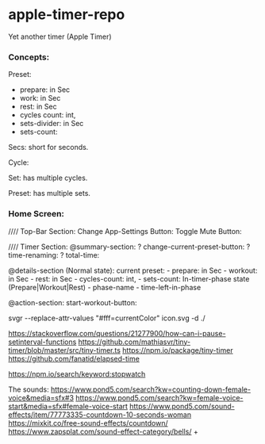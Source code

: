 # apple-timer-repo
Yet another timer (Apple Timer)

### Concepts:
Preset:
- prepare: in Sec
- work: in Sec
- rest: in Sec
- cycles count: int,
- sets-divider: in Sec
- sets-count:

Secs: short for seconds.

Cycle:

Set: has multiple cycles.

Preset: has multiple sets.

### Home Screen:

//// Top-Bar Section:
Change App-Settings Button:
Toggle Mute Button:

//// Timer Section:
@summary-section:
? change-current-preset-button:
? time-renaming:
? total-time:

@details-section (Normal state):
current preset:
    - prepare: in Sec
    - workout: in Sec
    - rest: in Sec
    - cycles-count: int,
    - sets-count:
In-timer-phase state (Prepare|Workout|Rest)
    - phase-name
    - time-left-in-phase 
    
@action-section:
start-workout-button:


svgr --replace-attr-values "#fff=currentColor" icon.svg -d ./

https://stackoverflow.com/questions/21277900/how-can-i-pause-setinterval-functions
https://github.com/mathiasvr/tiny-timer/blob/master/src/tiny-timer.ts
https://npm.io/package/tiny-timer
https://github.com/fanatid/elapsed-time

https://npm.io/search/keyword:stopwatch

The sounds:
https://www.pond5.com/search?kw=counting-down-female-voice&media=sfx#3
https://www.pond5.com/search?kw=female-voice-start&media=sfx#female-voice-start
https://www.pond5.com/sound-effects/item/77773335-countdown-10-seconds-woman
https://mixkit.co/free-sound-effects/countdown/
https://www.zapsplat.com/sound-effect-category/bells/
+
